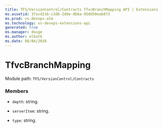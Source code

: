 ```yaml
---
title: TFS/VersionControl/Contracts TfvcBranchMapping API | Extensions for Visual Studio Team Services
ms.assetid: 37acd216-c3db-2d8e-db6a-95dd50eab873
ms.prod: vs-devops-alm
ms.technology: vs-devops-extensions-api
generated: true
ms.manager: douge
ms.author: elbatk
ms.date: 08/04/2016
---
```


# TfvcBranchMapping

Module path: `TFS/VersionControl/Contracts`


### Members

* `depth`: string. 

* `serverItem`: string. 

* `type`: string. 

